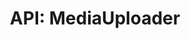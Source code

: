 ---
comment: "/**\n * A modal for uploading Media objects\n *\n * @memberof HashBrown.Client.Views.Modals\n */"
meta:
    range:
        - 440
        - 5183
    filename: MediaUploader.js
    lineno: 16
    columnno: 0
    path: /home/mrzapp/Development/Web/hashbrown-cms/src/Client/Views/Modals
    code:
        id: astnode100027708
        name: MediaUploader
        type: ClassDeclaration
        paramnames:
            - params
classdesc: 'A modal for uploading Media objects'
memberof: HashBrown.Client.Views.Modals
name: MediaUploader
longname: HashBrown.Client.Views.Modals.MediaUploader
kind: class
scope: static
description: 'A modal for uploading Media objects'
params: []
methods:
    -
        comment: "/**\n     * Event: Change file\n     */"
        meta:
            range:
                - 866
                - 2614
            filename: MediaUploader.js
            lineno: 38
            columnno: 4
            path: /home/mrzapp/Development/Web/hashbrown-cms/src/Client/Views/Modals
            code:
                id: astnode100027761
                name: 'MediaUploader#onChangeFile'
                type: MethodDefinition
                paramnames:
                    - files
            vars:
                "": null
        description: 'Event: Change file'
        name: onChangeFile
        longname: 'HashBrown.Client.Views.Modals.MediaUploader#onChangeFile'
        kind: function
        memberof: HashBrown.Client.Views.Modals.MediaUploader
        scope: instance
        params: []
    -
        comment: "/**\n     * Event: Submit\n     *\n     * @param {FormData} content\n     * @param {Array} files\n     */"
        meta:
            range:
                - 2729
                - 4574
            filename: MediaUploader.js
            lineno: 101
            columnno: 4
            path: /home/mrzapp/Development/Web/hashbrown-cms/src/Client/Views/Modals
            code:
                id: astnode100027964
                name: 'MediaUploader#onSubmit'
                type: MethodDefinition
                paramnames:
                    - content
                    - files
            vars:
                "": null
        description: 'Event: Submit'
        params:
            -
                type:
                    names:
                        - FormData
                name: content
            -
                type:
                    names:
                        - Array
                name: files
        name: onSubmit
        longname: 'HashBrown.Client.Views.Modals.MediaUploader#onSubmit'
        kind: function
        memberof: HashBrown.Client.Views.Modals.MediaUploader
        scope: instance
    -
        comment: "/**\n     * Render body\n     *\n     * @returns {HTMLElement} Body\n     */"
        meta:
            range:
                - 4657
                - 5181
            filename: MediaUploader.js
            lineno: 173
            columnno: 4
            path: /home/mrzapp/Development/Web/hashbrown-cms/src/Client/Views/Modals
            code:
                id: astnode100028196
                name: 'MediaUploader#renderBody'
                type: MethodDefinition
                paramnames: []
            vars:
                "": null
        description: 'Render body'
        returns:
            -
                type:
                    names:
                        - HTMLElement
                description: Body
        name: renderBody
        longname: 'HashBrown.Client.Views.Modals.MediaUploader#renderBody'
        kind: function
        memberof: HashBrown.Client.Views.Modals.MediaUploader
        scope: instance
        params: []
shortname: MediaUploader
layout: docPage
permalink: /docs/hashbrown/client/views/modals/mediauploader/
title: 'API: MediaUploader'

---